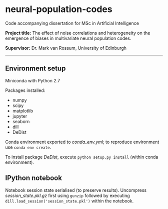 # neural-population-codes
Code accompanying dissertation for MSc in Artificial Intelligence

**Project title:** The effect of noise correlations and heterogeneity on the emergence of biases in multivariate neural population codes.

**Supervisor:** Dr. Mark van Rossum, University of Edinburgh
___

## Environment setup

Miniconda with Python 2.7

Packages installed:
* numpy
* scipy
* matplotlib
* jupyter
* seaborn
* dill
* DeDist

Conda environment exported to *conda_env.yml*; to reproduce environment use `conda env create`.

To install package *DeDist*, execute `python setup.py install` (within conda environment).

## IPython notebook

Notebook session state serialised (to preserve results). Uncompress *session_state.pkl.gz* first using `gunzip` followed by executing `dill.load_session('session_state.pkl')` within the notebook.
